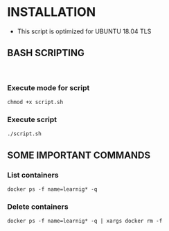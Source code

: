 # INSTALLATION

- This script is optimized for UBUNTU 18.04 TLS

## BASH SCRIPTING

<br>

### Execute mode for script
````
chmod +x script.sh
````

### Execute script
````
./script.sh
````

## SOME IMPORTANT COMMANDS

### List containers

````
docker ps -f name=learnig* -q
````

### Delete containers
````
docker ps -f name=learnig* -q | xargs docker rm -f
````
